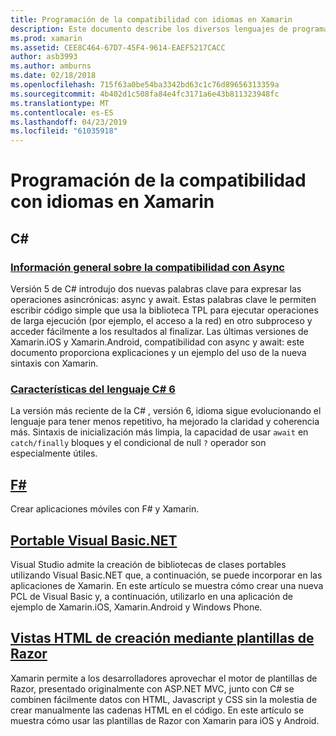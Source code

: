 ```yaml
---
title: Programación de la compatibilidad con idiomas en Xamarin
description: Este documento describe los diversos lenguajes de programación compatibles con Xamarin. Describe C#, F#, portable Visual Basic.NET y plantillas de Razor.
ms.prod: xamarin
ms.assetid: CEE8C464-67D7-45F4-9614-EAEF5217CACC
author: asb3993
ms.author: amburns
ms.date: 02/18/2018
ms.openlocfilehash: 715f63a0be54ba3342bd63c1c76d89656313359a
ms.sourcegitcommit: 4b402d1c508fa84e4fc3171a6e43b811323948fc
ms.translationtype: MT
ms.contentlocale: es-ES
ms.lasthandoff: 04/23/2019
ms.locfileid: "61035918"
---
```

# <a name="programming-language-support-in-xamarin"></a>Programación de la compatibilidad con idiomas en Xamarin

## <a name="c"></a>C# 

###  <a name="async-support-overviewcross-platformplatformasyncmd"></a>[Información general sobre la compatibilidad con Async](~/cross-platform/platform/async.md)

Versión 5 de C# introdujo dos nuevas palabras clave para expresar las operaciones asincrónicas: async y await. Estas palabras clave le permiten escribir código simple que usa la biblioteca TPL para ejecutar operaciones de larga ejecución (por ejemplo, el acceso a la red) en otro subproceso y acceder fácilmente a los resultados al finalizar. Las últimas versiones de Xamarin.iOS y Xamarin.Android, compatibilidad con async y await: este documento proporciona explicaciones y un ejemplo del uso de la nueva sintaxis con Xamarin.

### <a name="c-6-language-featurescross-platformplatformcsharp-sixmd"></a>[Características del lenguaje C# 6](~/cross-platform/platform/csharp-six.md)

La versión más reciente de la C# , versión 6, idioma sigue evolucionando el lenguaje para tener menos repetitivo, ha mejorado la claridad y coherencia más. Sintaxis de inicialización más limpia, la capacidad de usar `await` en `catch/finally` bloques y el condicional de null `?` operador son especialmente útiles.

## <a name="ffsharpindexmd"></a>[F#](fsharp/index.md)

Crear aplicaciones móviles con F# y Xamarin.

##  <a name="portable-visual-basicnetcross-platformplatformvisual-basicindexmd"></a>[Portable Visual Basic.NET](~/cross-platform/platform/visual-basic/index.md)

Visual Studio admite la creación de bibliotecas de clases portables utilizando Visual Basic.NET que, a continuación, se puede incorporar en las aplicaciones de Xamarin. En este artículo se muestra cómo crear una nueva PCL de Visual Basic y, a continuación, utilizarlo en una aplicación de ejemplo de Xamarin.iOS, Xamarin.Android y Windows Phone.

##  <a name="building-html-views-using-razor-templatescross-platformplatformrazor-html-templatesindexmd"></a>[Vistas HTML de creación mediante plantillas de Razor](~/cross-platform/platform/razor-html-templates/index.md)

Xamarin permite a los desarrolladores aprovechar el motor de plantillas de Razor, presentado originalmente con ASP.NET MVC, junto con C# se combinen fácilmente datos con HTML, Javascript y CSS sin la molestia de crear manualmente las cadenas HTML en el código.
En este artículo se muestra cómo usar las plantillas de Razor con Xamarin para iOS y Android.
